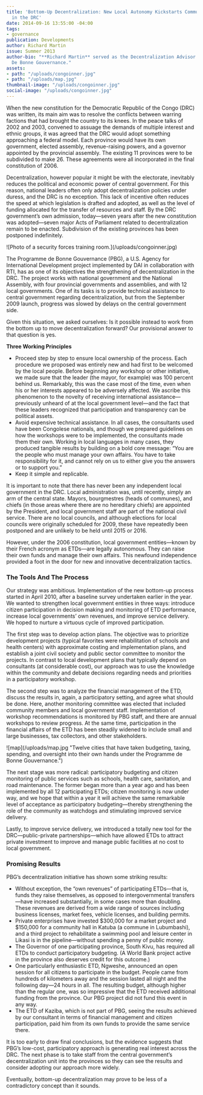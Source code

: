 ```yaml
---
title: 'Bottom-Up Decentralization: New Local Autonomy Kickstarts Community Governing
  in the DRC'
date: 2014-09-16 13:55:00 -04:00
tags:
- governance
publication: Developments
author: Richard Martin
issue: Summer 2013
author-bio: "**Richard Martin** served as the Decentralization Advisor to the Programme
  De Bonne Gouvernance."
assets:
- path: "/uploads/congoinner.jpg"
- path: "/uploads/map.jpg"
thumbnail-image: "/uploads/congoinner.jpg"
social-image: "/uploads/congoinner.jpg"
---
```


<p>When the new constitution for the Democratic Republic of the Congo (DRC) was written, its main aim was to resolve the conflicts between warring factions that had brought the country to its knees. In the peace talks of 2002 and 2003, convened to assuage the demands of multiple interest and ethnic groups, it was agreed that the DRC would adopt something approaching a federal model. Each province would have its own government, elected assembly, revenue-raising powers, and a governor appointed by the provincial assembly. The existing 11 provinces were to be subdivided to make 26. These agreements were all incorporated in the final constitution of 2006.</p>



<p>Decentralization, however popular it might be with the electorate, inevitably reduces the political and economic power of central government. For this reason, national leaders often only adopt decentralization policies under duress, and the DRC is no exception. This lack of incentive often reduces the speed at which legislation is drafted and adopted, as well as the level of funding allocated for the transfer of resources and staff. By the DRC government’s own admission, today—seven years after the new constitution was adopted—seven major Acts of Parliament related to decentralization remain to be enacted. Subdivision of the existing provinces has been postponed indefinitely.</p>
![Photo of a security forces training room.](/uploads/congoinner.jpg) 
<p>The Programme de Bonne Gouvernance (PBG), a U.S. Agency for International Development project implemented by DAI in collaboration with RTI, has as one of its objectives the strengthening of decentralization in the DRC. The project works with national government and the National Assembly, with four provincial governments and assemblies, and with 12 local governments. One of its tasks is to provide technical assistance to central government regarding decentralization, but from the September 2009 launch, progress was slowed by delays on the central government side.</p>
<p>Given this situation, we asked ourselves: Is it possible instead to work from the bottom up to move decentralization forward? Our provisional answer to that question is yes.</p>
<aside>
  <p><strong>Three Working Principles</strong></p>
  <ul>
    <li>Proceed step by step to ensure local ownership of the process. Each procedure we proposed was entirely new and had first to be welcomed by the local people. Before beginning any workshop or other initiative, we made sure that the leader (the mayor, for example) was 100 percent behind us. Remarkably, this was the case most of the time, even when his or her interests appeared to be adversely affected. We ascribe this phenomenon to the novelty of receiving international assistance—previously unheard of at the local government level—and the fact that these leaders recognized that participation and transparency can be political assets.</li>
    <li>Avoid expensive technical assistance. In all cases, the consultants used have been Congolese nationals, and though we prepared guidelines on how the workshops were to be implemented, the consultants made them their own. Working in local languages in many cases, they produced tangible results by building on a bold core message: “You are the people who must manage your own affairs. You have to take responsibility for it, and cannot rely on us to either give you the answers or to support you.”</li>
    <li>Keep it simple and replicable.</li>
  </ul>
</aside>
<p>It is important to note that there has never been any independent local government in the DRC. Local administration was, until recently, simply an arm of the central state. Mayors, bourgmestres (heads of communes), and chiefs (in those areas where there are no hereditary chiefs) are appointed by the President, and local government staff are part of the national civil service. There are no local councils, and although elections for local councils were originally scheduled for 2009, these have repeatedly been postponed and are unlikely to  be held until 2015 or 2016.</p>
<p>However, under the 2006 constitution, local government entities—known by their French acronym as ETDs—are legally autonomous. They can raise their own funds and manage their own affairs. This newfound independence provided a foot in the door for new and innovative decentralization tactics. </p>
<h3>The Tools And The Process</h3>
<p>Our strategy was ambitious. Implementation of the new bottom-up process started in April 2010, after a baseline survey undertaken earlier in the year. We wanted to strengthen local government entities in three ways: introduce citizen participation in decision making and monitoring of ETD performance, increase local governments’ own revenues, and improve service delivery. We hoped to nurture a virtuous cycle of improved participation.</p>
<p>The first step was to develop action plans. The objective was to prioritize development projects (typical favorites were rehabilitation of schools and health centers) with approximate costing and implementation plans, and establish a joint civil society and public sector committee to monitor the projects. In contrast to local development plans that typically depend on consultants (at considerable cost), our approach was to use the knowledge within the community and debate decisions regarding needs and priorities in a participatory workshop.</p>
<p>The second step was to analyze the financial management of the ETD, discuss the results in, again, a participatory setting, and agree what should be done. Here, another monitoring committee was elected that included community members and local government staff. Implementation of workshop recommendations is monitored by PBG staff, and there are annual workshops to review progress. At the same time, participation in the financial affairs of the ETD has been steadily widened to include small and large businesses, tax collectors, and other stakeholders.</p>
![map](/uploads/map.jpg "Twelve cities that have taken budgeting, taxing, spending, and oversight into their own hands under the Programme de Bonne Gouvernance.") 
<p>The next stage was more radical: participatory budgeting and citizen monitoring of public services such as schools, health care, sanitation, and road maintenance. The former began more than a year ago and has been implemented by all 12 participating ETDs; citizen monitoring is now under way, and we hope that within a year it will achieve the same remarkable level of acceptance as participatory budgeting—thereby strengthening the role of the community as watchdogs and stimulating improved service delivery.</p>
<p>Lastly, to improve service delivery, we introduced a totally new tool for the DRC—public-private partnerships—which have allowed ETDs to attract private investment to improve and manage public facilities at no cost to local government.</p>
<h3>Promising Results</h3>
<p>PBG’s decentralization initiative has shown some striking results:</p>
<ul>
  <li>Without exception, the “own revenues” of participating ETDs—that is, funds they raise themselves, as opposed to intergovernmental transfers—have increased substantially, in some cases more than doubling. These revenues are derived from a wide range of sources including business licenses, market fees, vehicle licenses, and building permits.</li>
  <li>Private enterprises have invested $300,000 for a market project and $150,000 for a community hall in Katuba (a commune in Lubumbashi), and a third project to rehabilitate a swimming pool and leisure center in Likasi is in the pipeline—without spending a penny of public money.</li>
  <li>The Governor of one participating province, South Kivu, has required all ETDs to conduct participatory budgeting. (A World Bank project active in the province also deserves credit for this outcome.)</li>
  <li>One particularly enthusiastic ETD, Ngweshe, announced an open session for all citizens to participate in the budget. People came from hundreds of kilometers away and the session lasted all night and the following day—24 hours in all. The resulting budget, although higher than the regular one, was so impressive that the ETD received additional funding from the province. Our PBG project did not fund this event in any way.</li>
  <li>The ETD of Kaziba, which is not part of PBG, seeing the results achieved by our consultant in terms of financial management and citizen participation, paid him from its own funds to provide the same service there.</li>
</ul>
<p>It is too early to draw final conclusions, but the evidence suggests that PBG’s low-cost, participatory approach is generating real interest across the DRC. The next phase is to take staff from the central government’s decentralization unit into the provinces so they can see the results and consider adopting our approach more widely.</p>
<p>Eventually, bottom-up decentralization may prove to be less of a contradictory concept than it sounds.</p>
